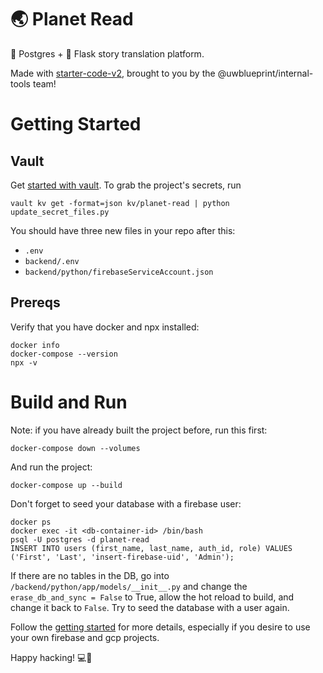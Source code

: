 # 🌏 Planet Read

🐘 Postgres + 🐍 Flask story translation platform.  

Made with [starter-code-v2](https://github.com/uwblueprint/starter-code-v2), brought to you by the @uwblueprint/internal-tools team!

# Getting Started
## Vault
Get [started with vault](https://www.notion.so/uwblueprintexecs/Secret-Management-2d5b59ef0987415e93ec951ce05bf03e). To grab the project's secrets, run
```
vault kv get -format=json kv/planet-read | python update_secret_files.py
```
You should have three new files in your repo after this:
- `.env`
- `backend/.env`
- `backend/python/firebaseServiceAccount.json`
## Prereqs
Verify that you have docker and npx installed:
```
docker info
docker-compose --version
npx -v
```
# Build and Run
Note: if you have already built the project before, run this first: 
```
docker-compose down --volumes
```

And run the project:
```
docker-compose up --build
```
Don't forget to seed your database with a firebase user: 
```
docker ps
docker exec -it <db-container-id> /bin/bash
psql -U postgres -d planet-read
INSERT INTO users (first_name, last_name, auth_id, role) VALUES ('First', 'Last', 'insert-firebase-uid', 'Admin');
```

If there are no tables in the DB, go into `/backend/python/app/models/__init__.py` and change the `erase_db_and_sync = False` to True, allow the hot reload to build, and change it back to `False`. Try to seed the database with a user again.

Follow the [getting started](https://uwblueprint.github.io/starter-code-v2/docs/getting-started) for more details, especially if you desire to use your own firebase and gcp projects.

Happy hacking! 💻🚀